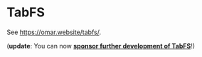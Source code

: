 # TabFS

See <https://omar.website/tabfs/>.

(**update**: You can now **[sponsor further development of
TabFS](https://github.com/sponsors/osnr)**!)

